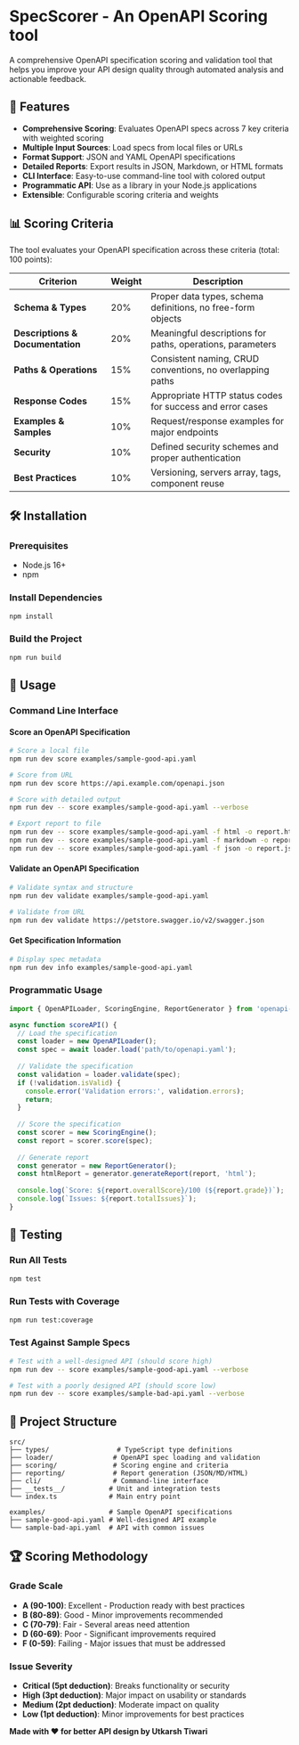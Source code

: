 # SpecScorer - An OpenAPI Scoring tool

A comprehensive OpenAPI specification scoring and validation tool that helps you improve your API design quality through automated analysis and actionable feedback.

## 🚀 Features

- **Comprehensive Scoring**: Evaluates OpenAPI specs across 7 key criteria with weighted scoring
- **Multiple Input Sources**: Load specs from local files or URLs
- **Format Support**: JSON and YAML OpenAPI specifications  
- **Detailed Reports**: Export results in JSON, Markdown, or HTML formats
- **CLI Interface**: Easy-to-use command-line tool with colored output
- **Programmatic API**: Use as a library in your Node.js applications
- **Extensible**: Configurable scoring criteria and weights

## 📊 Scoring Criteria

The tool evaluates your OpenAPI specification across these criteria (total: 100 points):

| Criterion | Weight | Description |
|-----------|---------|-------------|
| **Schema & Types** | 20% | Proper data types, schema definitions, no free-form objects |
| **Descriptions & Documentation** | 20% | Meaningful descriptions for paths, operations, parameters |
| **Paths & Operations** | 15% | Consistent naming, CRUD conventions, no overlapping paths |
| **Response Codes** | 15% | Appropriate HTTP status codes for success and error cases |
| **Examples & Samples** | 10% | Request/response examples for major endpoints |
| **Security** | 10% | Defined security schemes and proper authentication |
| **Best Practices** | 10% | Versioning, servers array, tags, component reuse |

## 🛠️ Installation

### Prerequisites

- Node.js 16+ 
- npm

### Install Dependencies

```bash
npm install
```

### Build the Project

```bash
npm run build
```


## 📖 Usage

### Command Line Interface

#### Score an OpenAPI Specification

```bash
# Score a local file
npm run dev score examples/sample-good-api.yaml

# Score from URL
npm run dev score https://api.example.com/openapi.json

# Score with detailed output
npm run dev -- score examples/sample-good-api.yaml --verbose

# Export report to file
npm run dev -- score examples/sample-good-api.yaml -f html -o report.html 
npm run dev -- score examples/sample-good-api.yaml -f markdown -o report.md
npm run dev -- score examples/sample-good-api.yaml -f json -o report.json
```

#### Validate an OpenAPI Specification

```bash
# Validate syntax and structure
npm run dev validate examples/sample-good-api.yaml

# Validate from URL
npm run dev validate https://petstore.swagger.io/v2/swagger.json
```

#### Get Specification Information

```bash
# Display spec metadata
npm run dev info examples/sample-good-api.yaml
```

### Programmatic Usage

```typescript
import { OpenAPILoader, ScoringEngine, ReportGenerator } from 'openapi-scorer';

async function scoreAPI() {
  // Load the specification
  const loader = new OpenAPILoader();
  const spec = await loader.load('path/to/openapi.yaml');
  
  // Validate the specification
  const validation = loader.validate(spec);
  if (!validation.isValid) {
    console.error('Validation errors:', validation.errors);
    return;
  }
  
  // Score the specification
  const scorer = new ScoringEngine();
  const report = scorer.score(spec);
  
  // Generate report
  const generator = new ReportGenerator();
  const htmlReport = generator.generateReport(report, 'html');
  
  console.log(`Score: ${report.overallScore}/100 (${report.grade})`);
  console.log(`Issues: ${report.totalIssues}`);
}
```

## 🧪 Testing

### Run All Tests

```bash
npm test
```

### Run Tests with Coverage

```bash
npm run test:coverage
```

### Test Against Sample Specs

```bash
# Test with a well-designed API (should score high)
npm run dev -- score examples/sample-good-api.yaml --verbose

# Test with a poorly designed API (should score low)  
npm run dev -- score examples/sample-bad-api.yaml --verbose
```

## 📁 Project Structure

```
src/
├── types/                 # TypeScript type definitions
├── loader/               # OpenAPI spec loading and validation
├── scoring/              # Scoring engine and criteria
├── reporting/            # Report generation (JSON/MD/HTML)
├── cli/                  # Command-line interface
├── __tests__/           # Unit and integration tests
└── index.ts             # Main entry point

examples/                # Sample OpenAPI specifications
├── sample-good-api.yaml # Well-designed API example
└── sample-bad-api.yaml  # API with common issues
```

## 🏆 Scoring Methodology

### Grade Scale
- **A (90-100)**: Excellent - Production ready with best practices
- **B (80-89)**: Good - Minor improvements recommended  
- **C (70-79)**: Fair - Several areas need attention
- **D (60-69)**: Poor - Significant improvements required
- **F (0-59)**: Failing - Major issues that must be addressed

### Issue Severity
- **Critical (5pt deduction)**: Breaks functionality or security
- **High (3pt deduction)**: Major impact on usability or standards
- **Medium (2pt deduction)**: Moderate impact on quality
- **Low (1pt deduction)**: Minor improvements for best practices


**Made with ❤️ for better API design by Utkarsh Tiwari** 
